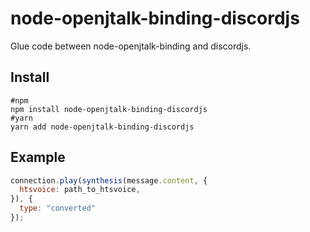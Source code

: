 # node-openjtalk-binding-discordjs
Glue code between node-openjtalk-binding and discordjs.
## Install
```
#npm
npm install node-openjtalk-binding-discordjs
#yarn
yarn add node-openjtalk-binding-discordjs
```

## Example
```js
connection.play(synthesis(message.content, {
  htsvoice: path_to_htsvoice,
}), {
  type: "converted"
});
```